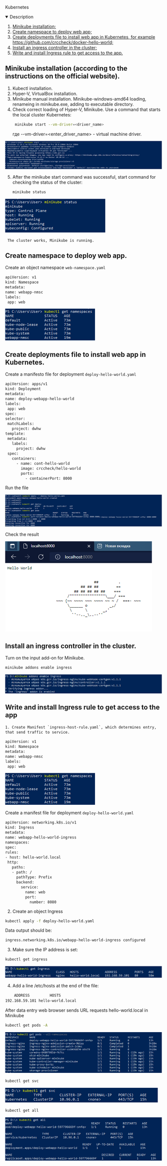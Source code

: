 Kubernetes

<!-- Description -->
<details open="open">
  <summary>Description</summary>
  <ol>
    <li>
      <a href="#Установите-minikube-согласно-инструкции-на-официальном-сайте">Minikube installation;</a>
    </li>
    <li>
      <a href="#Создайте-namespace-для-деплоя-простого-веб-приложения">Create namespace to deploy web app;</a>
    </li>
    <li><a href="#Напишите-deployments-файл-для-установки-в-Kubernetes-простого-веб-приложения">Create deployments file to install web app in Kubernetes, for example https://github.com/crccheck/docker-hello-world;</a></li>
    <li><a href="#Установите-в-кластер-ingress-контроллер">Install an ingress controller in the cluster;</a></li>
    <li><a href="#Напишите-и-установите-Ingress-rule-для-получения-доступа-к-своему-приложению.">Write and install Ingress rule to get access to the app.</a></li>
  </ol>
</details>



<!-- INSTALL MINIKUBE -->
## Minikube installation (according to the instructions on the official website).
  1. Kubectl installation.
  2. Hyper-V, VirtualBox installation.
  3. Minikube manual installation. Minikube-windows-amd64 loading, renameing in minikube.exe,  adding to executable directory.
  4. Check correct loading of Hyper-V, Minikube. Use a command that starts the local cluster Kubernetes:
      ```sh
       minikube start --vm-driver=<driver_name>
      ```
      где --vm-driver=<enter_driver_name> - virtual machine driver.
  <p align="left">
  <a href="https://github.com/DmitryBond/WorkWithKubernetes/blob/main/images/start_kube.PNG">
    <img src="images/start_kube.PNG">
  </a>
  <p align="left">
  
   5. After the minikube start command was successful, start command for checking the status of the cluster:
      ```sh
      minikube status
      ```
      <p align="left">
  <a href="https://github.com/DmitryBond/WorkWithKubernetes/blob/main/images/minikube_status.PNG">
    <img src="images/minikube_status.PNG">
  </a>
  <p align="left">
    
     The cluster works, Minikube is running.
    
    
   
<!-- CREATE NAMESPACE DEPLOY -->
## Create namespace to deploy web app.
    
  Create an object namespace  `web-namespace.yaml`
   ```JS
apiVersion: v1
kind: Namespace
metadata:
  name: webapp-nmsc
  labels:
    app: web
   ```
  <p align="left">
  <a href="https://github.com/DmitryBond/WorkWithKubernetes/blob/main/images/get_namespaces.PNG">
    <img src="images/get_namespaces.PNG">
  </a>
  <p align="left">

    
<!-- FILE FOR INSTALL WEB -->    
## Create deployments file to install web app in Kubernetes.
    
  Create a manifesto file for deployment `deploy-hello-world.yaml`
   ```JS
apiVersion: apps/v1
kind: Deployment
metadata:
  name: deploy-webapp-hello-world
  labels:
    app: web
spec:
  selector:
    matchLabels:
      project: dwhw
  template:
    metadata:  
      labels:
        project: dwhw
    spec:
      containers:
        - name: cont-hello-world
          image: crccheck/hello-world
          ports:
            - containerPort: 8000
   ```
 Run the file
    
  <p align="left">
  <a href="https://github.com/DmitryBond/WorkWithKubernetes/blob/main/images/deploy_hello_world.png">
    <img src="images/deploy_hello_world.png">
  </a>
  <p align="left">
    
  Check the result
  <p align="left">
  <a href="https://github.com/DmitryBond/WorkWithKubernetes/blob/main/images/result-hello-world.PNG">
    <img src="images/result-hello-world.PNG">
  </a>
  <p align="left">
    
    
<!-- INSTALL INGRESS CONTROLLER -->
## Install an ingress controller in the cluster.

  Turn on the input add-on for Minikube.
 
  ```sh
  minikube addons enable ingress
  ```
    
  <p align="left">
  <a href="https://github.com/DmitryBond/WorkWithKubernetes/blob/main/images/enable_ingress.png">
    <img src="images/enable_ingress.png">
  </a>
  <p align="left">

    
<!-- WRITE AND INSTALL INGRESS RULE -->    
## Write and install Ingress rule to get access to the app
    
    1. Create Manifest `ingress-host-rule.yaml`, which determines entry, that send traffic to service.

   ```JS
apiVersion: v1
kind: Namespace
metadata:
  name: webapp-nmsc
  labels:
    app: web
   ```
  <p align="left">
  <a href="https://github.com/DmitryBond/WorkWithKubernetes/blob/main/images/get_namespaces.PNG">
    <img src="images/get_namespaces.PNG">
  </a>
  <p align="left">

    
  Create a manifest file for deployment `deploy-hello-world.yaml`
   ```JS
apiVersion: networking.k8s.io/v1
kind: Ingress
metadata:
  name: webapp-hello-world-ingress
  namespaces: 
spec:
  rules:
  - host: hello-world.local
    http:
      paths:
      - path: /
        pathType: Prefix
        backend:
          service:
            name: web
            port:
              number: 8080
   ```
 2. Create an object Ingress
  ```sh
  kubectl apply -f deploy-hello-world.yaml
  ```
  Data output should be:
  ```sh
  ingress.networking.k8s.io/webapp-hello-world-ingress configured
  ```
  3. Make sure the IP address is set:
  ```sh
  kubectl get ingress
  ```
  <p align="left">
  <a href="https://github.com/DmitryBond/WorkWithKubernetes/blob/main/images/get_ingress.png">
    <img src="images/get_ingress.png">
  </a>
  <p align="left">
    
  4. Add a line /etc/hosts at the end of the file:
  ```sh
      ADDRESS         HOSTS
  192.168.59.101 hello-world.local 
  ```
  After data entry web browser sends URL requests hello-world.local in Minikube
    
  ```sh
  kubectl get pods -A
  ```
  <p align="left">
  <a href="https://github.com/DmitryBond/WorkWithKubernetes/blob/main/images/get_pods_a.PNG">
    <img src="images/get_pods_a.PNG">
  </a>
  <p align="left">
    
  ```sh
  kubectl get svc
  ```
  <p align="left">
  <a href="https://github.com/DmitryBond/WorkWithKubernetes/blob/main/images/get_svc.PNG">
    <img src="images/get_svc.PNG">
  </a>
  <p align="left"> 
    
  ```sh
  kubectl get all
  ```
  <p align="left">
  <a href="https://github.com/DmitryBond/WorkWithKubernetes/blob/main/images/get_all.PNG">
    <img src="images/get_all.PNG">
  </a>
  <p align="left">  
